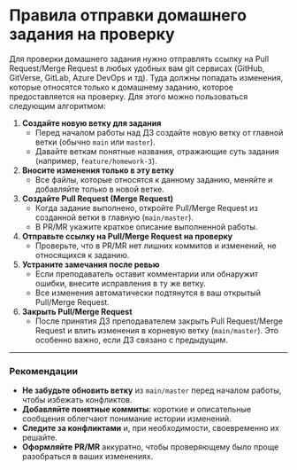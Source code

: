 # Правила отправки домашнего задания на проверку

Для проверки домашнего задания нужно отправлять ссылку на Pull Request/Merge Request в любых удобных вам git сервисах (GitHub, GitVerse, GitLab, Azure DevOps и тд). Туда должны попадать изменения, которые относятся только к домашнему заданию, которое предоставляется на проверку. Для этого можно пользоваться следующим алгоритмом:

1.  **Создайте новую ветку для задания**
    - Перед началом работы над ДЗ создайте новую ветку от главной ветки (обычно `main` или `master`).
    - Давайте веткам понятные названия, отражающие суть задания (например, `feature/homework-3`).
2.  **Вносите изменения только в эту ветку**
    - Все файлы, которые относятся к данному заданию, меняйте и добавляйте только в новой ветке.
3.  **Создайте Pull Request (Merge Request)**
    - Когда задание выполнено, откройте Pull/Merge Request из созданной ветки в главную (`main/master`).
    - В PR/MR укажите краткое описание выполненной работы.
4.  **Отправьте ссылку на Pull/Merge Request на проверку**
    - Проверьте, что в PR/MR нет лишних коммитов и изменений, не относящихся к заданию.
5.  **Устраните замечания после ревью**
    - Если преподаватель оставит комментарии или обнаружит ошибки, внесите исправления в ту же ветку.
    - Все изменения автоматически подтянутся в ваш открытый Pull/Merge Request.
6.  **Закрыть Pull/Merge Request**
    - После принятия ДЗ преподавателем закрыть Pull Request/Merge Request и влить изменения в корневую ветку (`main/master`). Это особенно важно, если ДЗ связано с предыдущим.

---

### Рекомендации

- **Не забудьте обновить ветку** из `main/master` перед началом работы, чтобы избежать конфликтов.
- **Добавляйте понятные коммиты**: короткие и описательные сообщения облегчают понимание истории изменений.
- **Следите за конфликтами** и, при необходимости, своевременно их решайте.
- **Оформляйте PR/MR** аккуратно, чтобы проверяющему было проще разобраться в ваших изменениях.